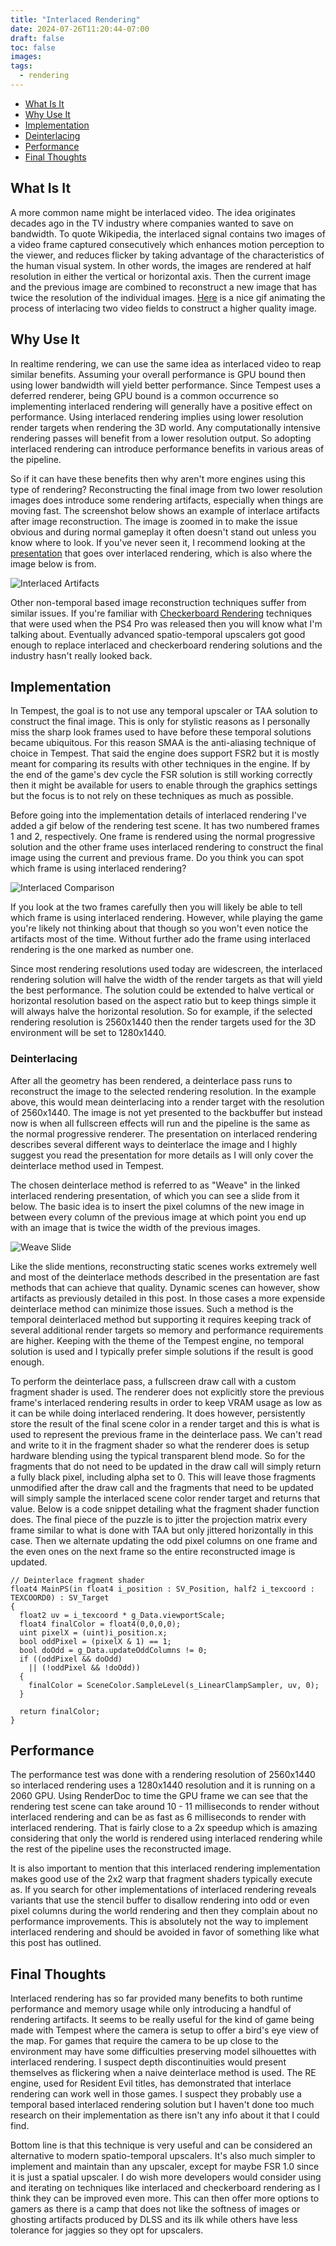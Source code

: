 ```yaml
---
title: "Interlaced Rendering"
date: 2024-07-26T11:20:44-07:00
draft: false
toc: false
images:
tags: 
  - rendering
---
```


* [What Is It](#what-is-it)
* [Why Use It](#why-use-it)
* [Implementation](#implementation)
* [Deinterlacing](#deinterlacing)
* [Performance](#performance)
* [Final Thoughts](#final-thoughts)

## What Is It
A more common name might be interlaced video. The idea originates decades ago in the TV industry where companies wanted to save on bandwidth. To quote Wikipedia, the interlaced signal contains two images of a video frame captured consecutively which enhances motion perception to the viewer, and reduces flicker by taking advantage of the characteristics of the human visual system. In other words, the images are rendered at half resolution in either the vertical or horizontal axis. Then the current image and the previous image are combined to reconstruct a new image that has twice the resolution of the individual images. [Here](https://en.wikipedia.org/wiki/Interlaced_video) is a nice gif animating the process of interlacing two video fields to construct a higher quality image.

## Why Use It
In realtime rendering, we can use the same idea as interlaced video to reap similar benefits. Assuming your overall performance is GPU bound then using lower bandwidth will yield better performance. Since Tempest uses a deferred renderer, being GPU bound is a common occurrence so implementing interlaced rendering will generally have a positive effect on performance. Using interlaced rendering implies using lower resolution render targets when rendering the 3D world. Any computationally intensive rendering passes will benefit from a lower resolution output. So adopting interlaced rendering can introduce performance benefits in various areas of the pipeline.

So if it can have these benefits then why aren't more engines using this type of rendering? Reconstructing the final image from two lower resolution images does introduce some rendering artifacts, especially when things are moving fast. The screenshot below shows an example of interlace artifacts after image reconstruction. The image is zoomed in to make the issue obvious and during normal gameplay it often doesn't stand out unless you know where to look. If you've never seen it, I recommend looking at the [presentation](https://www.slideshare.net/slideshow/dynamic-resolution-and-interlaced-rendering/253712465#68) that goes over interlaced rendering, which is also where the image below is from.

![Interlaced Artifacts](/images/interlaced-rendering/InterlacedArtifacts.png "Interlaced Artifacts")

Other non-temporal based image reconstruction techniques suffer from similar issues. If you're familiar with [Checkerboard Rendering](https://pixiogaming.com/blogs/latest/checkerboard-rendering-an-ingenious-approach-to-4k-gaming) techniques that were used when the PS4 Pro was released then you will know what I'm talking about. Eventually advanced spatio-temporal upscalers got good enough to replace interlaced and checkerboard rendering solutions and the industry hasn't really looked back.

## Implementation
In Tempest, the goal is to not use any temporal upscaler or TAA solution to construct the final image. This is only for stylistic reasons as I personally miss the sharp look frames used to have before these temporal solutions became ubiquitous. For this reason SMAA is the anti-aliasing technique of choice in Tempest. That said the engine does support FSR2 but it is mostly meant for comparing its results with other techniques in the engine. If by the end of the game's dev cycle the FSR solution is still working correctly then it might be available for users to enable through the graphics settings but the focus is to not rely on these techniques as much as possible.

Before going into the implementation details of interlaced rendering I've added a gif below of the rendering test scene. It has two numbered frames 1 and 2, respectively. One frame is rendered using the normal progressive solution and the other frame uses interlaced rendering to construct the final image using the current and previous frame. Do you think you can spot which frame is using interlaced rendering? 

![Interlaced Comparison](/images/interlaced-rendering/InterlacedRenderingComparison.gif "Interlaced Comparison")

If you look at the two frames carefully then you will likely be able to tell which frame is using interlaced rendering. However, while playing the game you're likely not thinking about that though so you won't even notice the artifacts most of the time. Without further ado the frame using interlaced rendering is the one marked as number one.

Since most rendering resolutions used today are widescreen, the interlaced rendering solution will halve the width of the render targets as that will yield the best performance. The solution could be extended to halve vertical or horizontal resolution based on the aspect ratio but to keep things simple it will always halve the horizontal resolution. So for example, if the selected rendering resolution is 2560x1440 then the render targets used for the 3D environment will be set to 1280x1440. 

### Deinterlacing
After all the geometry has been rendered, a deinterlace pass runs to reconstruct the image to the selected rendering resolution. In the example above, this would mean deinterlacing into a render target with the resolution of 2560x1440. The image is not yet presented to the backbuffer but instead now is when all fullscreen effects will run and the pipeline is the same as the normal progressive renderer. The presentation on interlaced rendering describes several different ways to deinterlace the image and I highly suggest you read the presentation for more details as I will only cover the deinterlace method used in Tempest.

The chosen deinterlace method is referred to as "Weave" in the linked interlaced rendering presentation, of which you can see a slide from it below. The basic idea is to insert the pixel columns of the new image in between every column of the previous image at which point you end up with an image that is twice the width of the previous images.

![Weave Slide](/images/interlaced-rendering/WeaveSlide.png)

Like the slide mentions, reconstructing static scenes works extremely well and most of the deinterlace methods described in the presentation are fast methods that can achieve that quality. Dynamic scenes can however, show artifacts as previously detailed in this post. In those cases a more expenside deinterlace method can minimize those issues. Such a method is the temporal deinterlaced method but supporting it requires keeping track of several additional render targets so memory and performance requirements are higher. Keeping with the theme of the Tempest engine, no temporal solution is used and I typically prefer simple solutions if the result is good enough.

To perform the deinterlace pass, a fullscreen draw call with a custom fragment shader is used. The renderer does not explicitly store the previous frame's interlaced rendering results in order to keep VRAM usage as low as it can be while doing interlaced rendering. It does however, persistently store the result of the final scene color in a render target and this is what is used to represent the previous frame in the deinterlace pass. We can't read and write to it in the fragment shader so what the renderer does is setup hardware blending using the typical transparent blend mode. So for the fragments that do not need to be updated in the draw call will simply return a fully black pixel, including alpha set to 0. This will leave those fragments unmodified after the draw call and the fragments that need to be updated will simply sample the interlaced scene color render target and returns that value. Below is a code snippet detailing what the fragment shader function does. The final piece of the puzzle is to jitter the projection matrix every frame similar to what is done with TAA but only jittered horizontally in this case. Then we alternate updating the odd pixel columns on one frame and the even ones on the next frame so the entire reconstructed image is updated.

```hlsl
// Deinterlace fragment shader
float4 MainPS(in float4 i_position : SV_Position, half2 i_texcoord : TEXCOORD0) : SV_Target
{
  float2 uv = i_texcoord * g_Data.viewportScale;
  float4 finalColor = float4(0,0,0,0);
  uint pixelX = (uint)i_position.x;
  bool oddPixel = (pixelX & 1) == 1;
  bool doOdd = g_Data.updateOddColumns != 0;
  if ((oddPixel && doOdd)
  	|| (!oddPixel && !doOdd))
  {
    finalColor = SceneColor.SampleLevel(s_LinearClampSampler, uv, 0);
  }
  
  return finalColor;
}
```

## Performance
The performance test was done with a rendering resolution of 2560x1440 so interlaced rendering uses a 1280x1440 resolution and it is running on a 2060 GPU. Using RenderDoc to time the GPU frame we can see that the rendering test scene can take around 10 - 11 milliseconds to render without interlaced rendering and can be as fast as 6 milliseconds to render with interlaced rendering. That is fairly close to a 2x speedup which is amazing considering that only the world is rendered using interlaced rendering while the rest of the pipeline uses the reconstructed image.

It is also important to mention that this interlaced rendering implementation makes good use of the 2x2 warp that fragment shaders typically execute as. If you search for other implementations of interlaced rendering reveals variants that use the stencil buffer to disallow rendering into odd or even pixel columns during the world rendering and then they complain about no performance improvements. This is absolutely not the way to implement interlaced rendering and should be avoided in favor of something like what this post has outlined.

## Final Thoughts
Interlaced rendering has so far provided many benefits to both runtime performance and memory usage while only introducing a handful of rendering artifacts. It seems to be really useful for the kind of game being made with Tempest where the camera is setup to offer a bird's eye view of the map. For games that require the camera to be up close to the environment may have some difficulties preserving model silhouettes with interlaced rendering. I suspect depth discontinuities would present themselves as flickering when a naive deinterlace method is used. The RE engine, used for Resident Evil titles, has demonstrated that interlace rendering can work well in those games. I suspect they probably use a temporal based interlaced rendering solution but I haven't done too much research on their implementation as there isn't any info about it that I could find.

Bottom line is that this technique is very useful and can be considered an alternative to modern spatio-temporal upscalers. It's also much simpler to implement and maintain than any upscaler, except for maybe FSR 1.0 since it is just a spatial upscaler. I do wish more developers would consider using and iterating on techniques like interlaced and checkerboard rendering as I think they can be improved even more. This can then offer more options to gamers as there is a camp that does not like the softness of images or ghosting artifacts produced by DLSS and its ilk while others have less tolerance for jaggies so they opt for upscalers.